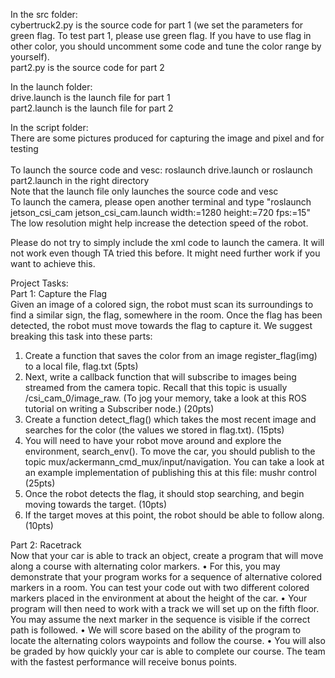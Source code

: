 In the src folder:<br>
cybertruck2.py is the source code for part 1 (we set the parameters for green flag. To test part 1, please use green flag. If you have to use flag in other color, you should uncomment some code and tune the color range by yourself).<br>
part2.py is the source code for part 2<br>

In the launch folder:<br>
drive.launch is the launch file for part 1<br>
part2.launch is the launch file for part 2<br>

In the script folder:<br>
There are some pictures produced for capturing the image and pixel and for testing<br>
<br>
To launch the source code and vesc: roslaunch drive.launch or roslaunch part2.launch in the right directory
<br>
Note that the launch file only launches the source code and vesc<br>
To launch the camera, please open another terminal and type "roslaunch jetson_csi_cam jetson_csi_cam.launch width:=1280 height:=720 fps:=15"<br>
The low resolution might help increase the detection speed of the robot.<br>

Please do not try to simply include the xml code to launch the camera. It will not work even though TA tried this before. It might need further work if you want to achieve this.<br>

Project Tasks:<br>
Part 1: Capture the Flag<br>
Given an image of a colored sign, the robot must scan its surroundings to find a
similar sign, the flag, somewhere in the room. Once the flag has been detected,
the robot must move towards the flag to capture it. We suggest breaking this
task into these parts:
1. Create a function that saves the color from an image register_flag(img)
to a local file, flag.txt (5pts)
2. Next, write a callback function that will subscribe to images being streamed
from the camera topic. Recall that this topic is usually /csi_cam_0/image_raw.
(To jog your memory, take a look at this ROS tutorial on writing a Subscriber
node.) (20pts)
3. Create a function detect_flag() which takes the most recent image and
searches for the color (the values we stored in flag.txt). (15pts)
4. You will need to have your robot move around and explore the environment,
search_env(). To move the car, you should publish to the topic
mux/ackermann_cmd_mux/input/navigation. You can take a look at an example
implementation of publishing this at this file: mushr control (25pts)
5. Once the robot detects the flag, it should stop searching, and begin moving
towards the target. (10pts)
6. If the target moves at this point, the robot should be able to follow along.
(10pts)

Part 2: Racetrack<br>
Now that your car is able to track an object, create a program that will move along a course with alternating color markers.
• For this, you may demonstrate that your program works for a sequence of alternative colored markers in a room. You can test your code out with two different colored markers placed in the environment at about the height of the car.
• Your program will then need to work with a track we will set up on the fifth floor. You may assume the next marker in the sequence is visible if the correct path is followed.
• We will score based on the ability of the program to locate the alternating colors waypoints and follow the course.
• You will also be graded by how quickly your car is able to complete our course. The team with the fastest performance will receive bonus points.

